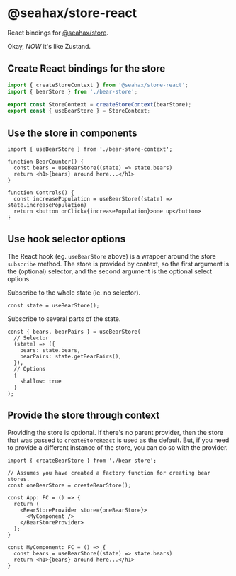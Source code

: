 # @seahax/store-react

React bindings for [@seahax/store](../store).

Okay, _NOW_ it's like Zustand.

## Create React bindings for the store

```ts
import { createStoreContext } from '@seahax/store-react';
import { bearStore } from './bear-store';

export const StoreContext = createStoreContext(bearStore);
export const { useBearStore } = StoreContext;
```

## Use the store in components

```tsx
import { useBearStore } from './bear-store-context';

function BearCounter() {
  const bears = useBearStore((state) => state.bears)
  return <h1>{bears} around here...</h1>
}

function Controls() {
  const increasePopulation = useBearStore((state) => state.increasePopulation)
  return <button onClick={increasePopulation}>one up</button>
}
```

## Use hook selector options

The React hook (eg. `useBearStore` above) is a wrapper around the store `subscribe` method. The store is provided by context, so the first argument is the (optional) selector, and the second argument is the optional select options.

Subscribe to the whole state (ie. no selector).

```tsx
const state = useBearStore();
```

Subscribe to several parts of the state.

```tsx
const { bears, bearPairs } = useBearStore(
  // Selector
  (state) => ({
    bears: state.bears,
    bearPairs: state.getBearPairs(),
  }),
  // Options
  {
    shallow: true
  }
);
```

## Provide the store through context

Providing the store is optional. If there's no parent provider, then the store that was passed to `createStoreReact` is used as the default. But, if you need to provide a different instance of the store, you can do so with the provider.

```tsx
import { createBearStore } from './bear-store';

// Assumes you have created a factory function for creating bear stores.
const oneBearStore = createBearStore();

const App: FC = () => {
  return (
    <BearStoreProvider store={oneBearStore}>
      <MyComponent />
    </BearStoreProvider>
  );
}

const MyComponent: FC = () => {
  const bears = useBearStore((state) => state.bears)
  return <h1>{bears} around here...</h1>
}
```
